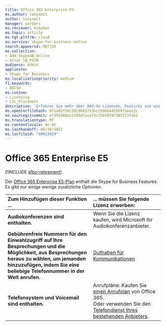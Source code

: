 ```yaml
---
title: Office 365 Enterprise E5
ms.author: tonysmit
author: tonysmit
manager: serdars
ms.reviewer: mikedav
ms.topic: article
ms.tgt.pltfrm: cloud
ms.service: skype-for-business-online
search.appverid: MET150
ms.collection:
- Adm_Skype4B_Online
- Strat_SB_PSTN
audience: Admin
appliesto:
- Skype for Business
ms.localizationpriority: medium
f1.keywords:
- NOCSH
ms.custom:
- Licensing
- LIL_Placement
description: 'Erfahren Sie mehr über Add-On-Lizenzen, Features und wie Sie Add-Ons für Office 365 Enterprise kaufen. '
ms.openlocfilehash: 0f1a82f36c20c8683753bc199664455b971ee22c
ms.sourcegitcommit: efd56988b22189dface73c156f6f8738f273fa61
ms.translationtype: MT
ms.contentlocale: de-DE
ms.lasthandoff: 09/30/2021
ms.locfileid: "60013929"
---
```

# <a name="office-365-enterprise-e5"></a>Office 365 Enterprise E5

[!INCLUDE [sfbo-retirement](../../../Hub/includes/sfbo-retirement.md)]

Der [Office 365 Enterprise E5-Plan](https://products.office.com/business/office-365-enterprise-e5-business-software) enthält die Skype for Business Features. Es gibt nur einige wenige zusätzliche Optionen.
  


|Zum Hinzufügen dieser Funktion ... |... müssen Sie folgende Lizenz erwerben: |
|:-----|:-----|
|**Audiokonferenzen sind enthalten.**  |Wenn Sie die Lizenz kaufen, wird Microsoft Ihr Audiokonferenzanbieter.  |
|**Gebührenfreie Nummern für den Einwahlzugriff auf Ihre Besprechungen und die Möglichkeit, aus Besprechungen heraus zu wählen, um jemanden hinzuzufügen, indem Sie eine beliebige Telefonnummer in der Welt anrufen.**  |[Guthaben für Kommunikationen](/microsoftteams/set-up-communications-credits-for-your-organization)|
|**Telefonsystem und Voicemail sind enthalten.**  |Anrufpläne: Kaufen Sie [einen Anrufplan](/MicrosoftTeams/calling-plans-for-office-365) von Office 365. <br/>  Oder verwenden Sie den [Telefondienst Ihres bestehenden Anbieters](../../skype-for-business-and-microsoft-teams-add-on-licensing/skype-for-business-and-microsoft-teams-add-on-licensing.md#bkmk_existing). |
